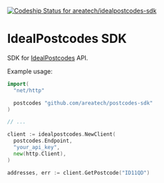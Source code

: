 [![Codeship Status for areatech/idealpostcodes-sdk](https://codeship.com/projects/d170a120-8f6a-0133-90ab-124821b463ac/status?branch=master)](https://codeship.com/projects/124189)

# IdealPostcodes SDK

SDK for [IdealPostcodes](https://ideal-postcodes.co.uk) API.

Example usage:

```go
import(
  "net/http"

  postcodes "github.com/areatech/postcodes-sdk"
)

// ...

client := idealpostcodes.NewClient(
  postcodes.Endpoint,
  "your_api_key",
  new(http.Client),
)

addresses, err := client.GetPostcode("ID11QD")
```
